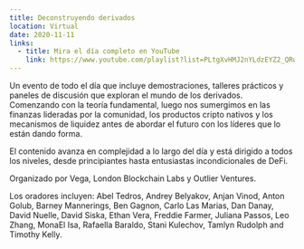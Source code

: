 ```yaml
---
title: Deconstruyendo derivados
location: Virtual
date: 2020-11-11
links:
  - title: Mira el día completo en YouTube
    link: https://www.youtube.com/playlist?list=PLtgXvHMJ2nYLdzEYZ2_QRwS9vTx44PMFh
---
```


Un evento de todo el día que incluye demostraciones, talleres prácticos y paneles de discusión que exploran el mundo de los derivados. Comenzando con la teoría fundamental, luego nos sumergimos en las finanzas lideradas por la comunidad, los productos cripto nativos y los mecanismos de liquidez antes de abordar el futuro con los líderes que lo están dando forma.

El contenido avanza en complejidad a lo largo del día y está dirigido a todos los niveles, desde principiantes hasta entusiastas incondicionales de DeFi.

Organizado por Vega, London Blockchain Labs y Outlier Ventures.

Los oradores incluyen:
Abel Tedros, Andrey Belyakov, Anjan Vinod, Anton Golub, Barney Mannerings, Ben Gagnon, Carlo Las Marias, Dan Danay, David Nuelle, David Siska, Ethan Vera, Freddie Farmer, Juliana Passos, Leo Zhang, MonaEl Isa, Rafaella Baraldo, Stani Kulechov, Tamlyn Rudolph and Timothy Kelly.
